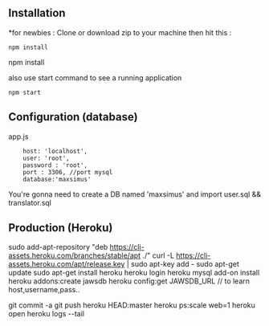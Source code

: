 ## Installation
*for newbies : Clone or download zip to your machine then hit this :

	npm install
npm install

also use start command to see a running application

	npm start


## Configuration (database)
app.js

        host: 'localhost',
        user: 'root',
        password : 'root',
        port : 3306, //port mysql
        database:'maxsimus'


	
You're gonna need to create a DB named 'maxsimus'
and import user.sql && translator.sql


## Production (Heroku)
sudo add-apt-repository "deb https://cli-assets.heroku.com/branches/stable/apt ./"
curl -L https://cli-assets.heroku.com/apt/release.key | sudo apt-key add -
sudo apt-get update
sudo apt-get install heroku
heroku login
heroku mysql add-on install
heroku addons:create jawsdb
heroku config:get JAWSDB_URL  // to learn host,username,pass..

git commit -a
git push heroku HEAD:master
heroku ps:scale web=1
heroku open
heroku logs --tail
